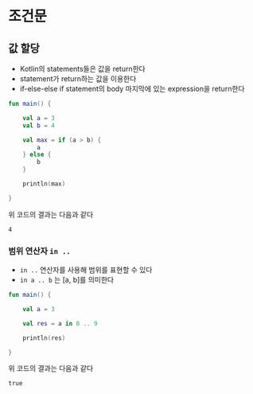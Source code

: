 # 조건문

## 값 할당

* Kotlin의 statements들은 값을 return한다
* statement가 return하는 값을 이용한다
* if-else-else if statement의 body 마지막에 있는 expression을 return한다

```Kotlin
fun main() {

    val a = 3
    val b = 4

    val max = if (a > b) {
        a
    } else {
        b
    }

    println(max)

}
```

위 코드의 결과는 다음과 같다

```
4
```

### 범위 연산자  ```in ..```

* ```in ..``` 연산자를 사용해 범위를 표현할 수 있다
* ```in a .. b``` 는 [a, b]를 의미한다

```Kotlin
fun main() {

    val a = 3

    val res = a in 0 .. 9

    println(res)

}
```

위 코드의 결과는 다음과 같다

```
true
```
